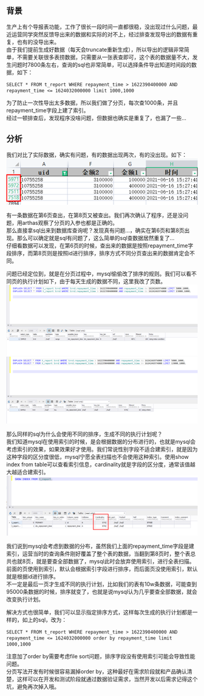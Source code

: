 ## 背景  
生产上有个导报表功能，工作了很长一段时间一直都很稳，没出现过什么问题，最近运营同学突然反馈导出来的数据和实际的对不上，经过排查发现导出的数据有重复，也有的没导出来。  
由于我们提前生成好数据（每天会truncate重新生成），所以导出的逻辑非常简单，不需要关联很多表捞数据，只需要从一张表查即可，这个表的数据量不大，发生问题时7800条左右，查询的sql也非常简单，可以选择条件导出知道时间段的数据，如下：
```
SELECT * FROM t_report WHERE repayment_time > 1622390400000 AND repayment_time <= 1624032000000 limit 1000,1000
```   
为了防止一次性导出太多数据，所以我们做了分页，每次查1000条，并且repayment_time字段上建了索引。   
经过一顿排查后，发现程序没啥问题，但数据也确实是重复了，也漏了一些...

## 分析   
我们对比了实际数据，确实有问题，有的数据出现两次，有的没出现。如下：  
![image](https://github.com/jmilktea/jmilktea/blob/master/mysql/images/page-dup-1.png)   

有一条数据在第6页查出，在第8页又被查出。我们再次确认了程序，还是没问题，用arthas观察了分页的入参也都是正确的。  
那么直接拿sql出来到数据库查询呢？发现真有问题...，确实在第6页和第8页出现。那么可以确定就是sql有问题了，这么简单的sql查数据居然重复了...  
仔细看数据可以发现，在第6页的时候，查出来的数据是按照repayment_time字段排序，而第8页则是按照id进行排序，排序方式不同分页查出来的数据肯定会不同。  

问题已经定位到，就是在分页过程中，mysql偷偷改了排序的规则。我们可以看不同页的执行计划如下，由于每天生成的数据不同，这里我改了页数。  
![iamge](https://github.com/jmilktea/jmilktea/blob/master/mysql/images/page-dup-2.png)  
![image](https://github.com/jmilktea/jmilktea/blob/master/mysql/images/page-dup-3.png)  

那么同样的sql为什么会使用不同的排序，生成不同的执行计划呢？  
我们知道mysql在使用索引的时候，是会根据数据的分布进行的，也就是mysql会考虑索引的效果，如果效果好才使用。我们常说性别字段不适合建索引，就是因为这种字段的区分度很低，mysql宁愿全表扫描也不会使用这种索引。使用show index from table可以查看索引信息，cardinality就是字段的区分度，通常该值越大越适合建索引。  
![image](https://github.com/jmilktea/jmilktea/blob/master/mysql/images/page-dup-4.png)    

我们说到mysql会考虑到数据的分布，虽然我们上面的repayment_time字段是建索引，运营当时的查询条件刚好覆盖了整个表的数据，当翻到第8页时，整个表总共也就8页，就是要查全部数据了，mysql此时会放弃使用索引，进行全表扫描。  
前面的页使用到索引，默认会根据索引字段进行排序，而后面页没使用索引，默认就是根据id进行排序。  
不一定是最后一页才生成不同的执行计划，比如我们的表有10w条数据，可能查到95000条数据的时候，排序就变了，也就是说mysql认为几乎要查全部数据，就会改变执行计划。  

解决方式也很简单，我们可以显示指定排序方式，这样每次生成的执行计划都是一样的，如上的sql，改为：
```
SELECT * FROM t_report WHERE repayment_time > 1622390400000 AND repayment_time <= 1624032000000 order by repayment_time limit 1000,1000
```   
注意加了order by需要考虑file sort问题，排序字段没有使用索引可能会导致性能问题。   
分页写法开发有时候很容易漏掉order by，这种最好在需求阶段就和产品确认清楚，这样可以在开发和测试阶段就通过数据验证需求，当然开发以后需求记得这个坑，避免再次掉入哦。






